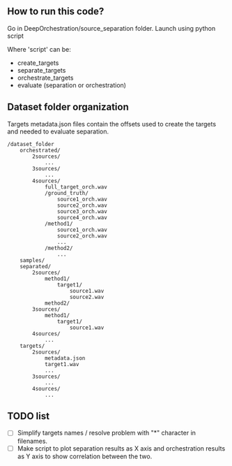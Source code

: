 ## How to run this code?
Go in DeepOrchestration/source_separation folder.
Launch using python script

Where 'script' can be:
- create_targets
- separate_targets
- orchestrate_targets
- evaluate (separation or orchestration)

## Dataset folder organization
Targets metadata.json files contain the offsets used to create the targets and needed to evaluate separation.

	/dataset_folder
		orchestrated/
			2sources/
				...
			3sources/
				...
			4sources/
				full_target_orch.wav
				/ground_truth/
					source1_orch.wav
					source2_orch.wav
					source3_orch.wav
					source4_orch.wav
				/method1/
					source1_orch.wav
					source2_orch.wav
					...
				/method2/
					...
		samples/
		separated/
			2sources/
				method1/
					target1/
						source1.wav
						source2.wav
				method2/
			3sources/
				method1/
					target1/
						source1.wav
			4sources/
				...
		targets/
			2sources/
				metadata.json
				target1.wav
				...
			3sources/
				...
			4sources/
				...

## TODO list

 - [ ] Simplify targets names / resolve problem with "*" character in filenames.
 - [ ] Make script to plot separation results as X axis and orchestration results as Y axis to show correlation between the two.